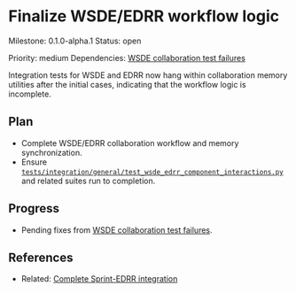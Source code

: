 # Finalize WSDE/EDRR workflow logic
Milestone: 0.1.0-alpha.1
Status: open

Priority: medium
Dependencies: [WSDE collaboration test failures](WSDE-collaboration-test-failures.md)


Integration tests for WSDE and EDRR now hang within collaboration memory utilities after the initial cases, indicating that the workflow logic is incomplete.

## Plan

- Complete WSDE/EDRR collaboration workflow and memory synchronization.
- Ensure [`tests/integration/general/test_wsde_edrr_component_interactions.py`](../tests/integration/general/test_wsde_edrr_component_interactions.py) and related suites run to completion.



## Progress

- Pending fixes from [WSDE collaboration test failures](WSDE-collaboration-test-failures.md).

## References

- Related: [Complete Sprint-EDRR integration](Complete-Sprint-EDRR-integration.md)
